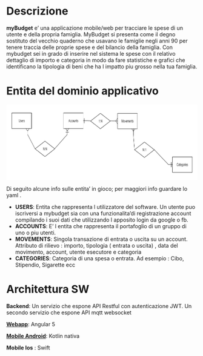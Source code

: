
# Descrizione

**myBudget** e’ una applicazione mobile/web per tracciare le spese di un utente e della propria famiglia. 
MyBudget si presenta come il degno sostituto del vecchio quaderno che usavano le famiglie negli anni 90 per tenere traccia delle proprie spese e del bilancio della famiglia. Con mybudget sei in grado di inserire nel sistema le spese con il relativo dettaglio di importo e categoria in modo da fare statistiche e grafici che identificano la tipologia di beni che ha l impatto piu grosso nella tua famiglia.

# Entita del dominio applicativo

<img align="center" src="images//diagram.png" height=200px>

Di seguito alcune info sulle entita’ in gioco; per maggiori info guardare lo yaml .
* **USERS**: Entita che rappresenta l utilizzatore del software. Un utente puo iscriversi a mybudget sia con una funzionalita’di registrazione account compilando i suoi dati che utilizzando l apposito login da google o fb.
* **ACCOUNTS**: E’ l entita che rappresenta il portafoglio di un gruppo di uno o piu utenti.
* **MOVEMENTS**: Singola transazione di entrata o uscita su un account. Attributo di rilievo : importo, tipologia ( entrata o uscita) , data del movimento, account, utente esecutore e categoria 
* **CATEGORIES**: Categoria di una spesa o entrata. Ad esempio : Cibo, Stipendio, Sigarette ecc

# Architettura SW

**Backend**: Un servizio che espone API Restful con autenticazione JWT. Un secondo servizio che espone API mqtt websocket

[**Webapp**](https://github.com/ItalianCoders/myBudget-web-frontend): Angular 5

[**Mobile Android**](https://github.com/ItalianCoders/myBudget-mobile-android): Kotlin nativa

**Mobile Ios** : Swift
